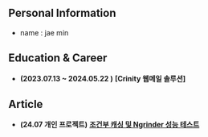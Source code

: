 ## Personal Information
- name : jae min

## Education & Career
- **(2023.07.13 ~ 2024.05.22 )** **[Crinity 웹메일 솔루션]**

## Article
- **(24.07 개인 프로젝트)** **[조건부 캐싱 및 Ngrinder 성능 테스트](https://killerwhale1125.github.io/posts/%EC%A1%B0%EA%B1%B4%EB%B6%80-%EC%BA%90%EC%8B%B1-%EB%B0%8F-%EC%84%B1%EB%8A%A5-%ED%85%8C%EC%8A%A4%ED%8A%B8/)**
